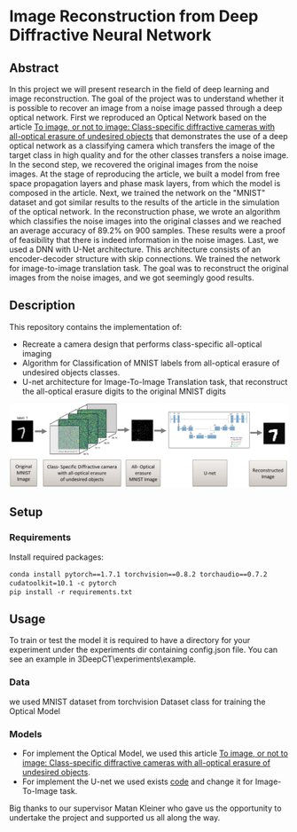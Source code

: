 # Image Reconstruction from Deep Diffractive Neural Network 
## Abstract
In this project we will present research in the field of deep learning and image reconstruction.
The goal of the project was to understand whether it is possible to recover an image from a noise image passed through a deep optical network.
First we reproduced an Optical Network based on the article [To image, or not to image: Class-specific diffractive cameras with all-optical erasure of undesired objects](https://arxiv.org/abs/2205.13122) that demonstrates the use of a deep optical network as a classifying camera which transfers the image of the target class in high quality and for the other classes transfers a noise image.
In the second step, we recovered the original images from the noise images.
At the stage of reproducing the article, we built a model from free space propagation layers and phase mask layers, from which the model is composed in the article.
Next, we trained the network on the "MNIST" dataset and got similar results to the results of the article in the simulation of the optical network.
In the reconstruction phase, we wrote an algorithm which classifies the noise images into the original classes and we reached an average accuracy of 89.2% on 900 samples.
These results were a proof of feasibility that there is indeed information in the noise images. Last, we used a DNN with U-Net architecture.
This architecture consists of an encoder-decoder structure with skip connections.
We trained the network for image-to-image translation task.
The goal was to reconstruct the original images from the noise images, and we got seemingly good results.

## Description
This repository contains the implementation of:
* Recreate a camera design that performs class-specific all-optical imaging
* Algorithm for Classification of MNIST labels from all-optical erasure of undesired objects classes.
* U-net architecture for Image-To-Image Translation task, that reconstruct the all-optical erasure digits to the original MNIST digits

![project_diagram.png](project_diagram.png)


## Setup
### Requirements


Install required packages:
```
conda install pytorch==1.7.1 torchvision==0.8.2 torchaudio==0.7.2 cudatoolkit=10.1 -c pytorch
pip install -r requirements.txt
```

## Usage
To train or test the model it is required to have a directory for your experiment under the experiments dir containing config.json file.
You can see an example in 3DeepCT\experiments\example.


### Data
we used MNIST dataset from torchvision Dataset class for training the Optical Model

### Models
* For implement the Optical Model, we used this article [To image, or not to image: Class-specific diffractive cameras with all-optical erasure of undesired objects](https://arxiv.org/abs/2205.13122).
* For implement the U-net we used exists [code](https://github.com/nikhilroxtomar/Semantic-Segmentation-Architecture/blob/main/PyTorch/unet.py) and change it for Image-To-Image task.



Big thanks to our supervisor Matan Kleiner who gave us the opportunity to undertake the project and supported us all along the way.

